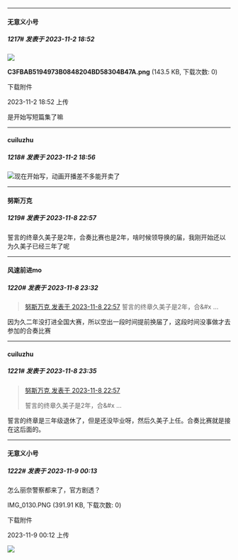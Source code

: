 
*****

####  无意义小号  
##### 1217#       发表于 2023-11-2 18:52

<img src="https://img.saraba1st.com/forum/202311/02/185209bp2apap1cnaggnne.png" referrerpolicy="no-referrer">

<strong>C3FBAB5194973B0848204BD58304B47A.png</strong> (143.5 KB, 下载次数: 0)

下载附件

2023-11-2 18:52 上传

是开始写短篇集了嘛

*****

####  cuiluzhu  
##### 1218#       发表于 2023-11-2 18:56

<img src="https://static.saraba1st.com/image/smiley/face2017/054.png" referrerpolicy="no-referrer">现在开始写，动画开播差不多能开卖了

*****

####  努斯万克  
##### 1219#       发表于 2023-11-8 22:57

誓言的终章久美子是2年，合奏比赛也是2年，啥时候领导换的届，我刚开始还以为久美子已经三年了呢


*****

####  风速前进mo  
##### 1220#       发表于 2023-11-8 23:32

<blockquote><a href="httphttps://bbs.saraba1st.com/2b/forum.php?mod=redirect&amp;goto=findpost&amp;pid=62986070&amp;ptid=2073353" target="_blank">努斯万克 发表于 2023-11-8 22:57</a>
誓言的终章久美子是2年，合&amp;#x ...</blockquote>
因为久二年没打进全国大赛，所以空出一段时间提前换届了，这段时间没事做才去参加的合奏比赛


*****

####  cuiluzhu  
##### 1221#       发表于 2023-11-8 23:35

<blockquote><a href="httphttps://bbs.saraba1st.com/2b/forum.php?mod=redirect&amp;goto=findpost&amp;pid=62986070&amp;ptid=2073353" target="_blank">努斯万克 发表于 2023-11-8 22:57</a>

誓言的终章久美子是2年，合&amp;#x ...</blockquote>
誓言的终章是三年级退休了，但是还没毕业呀，然后久美子上任。合奏比赛就是接在这后面的。


*****

####  无意义小号  
##### 1222#       发表于 2023-11-9 00:13

怎么丽奈警察都来了，官方剧透？

IMG_0130.PNG
(391.91 KB, 下载次数: 0)

下载附件

2023-11-9 00:12 上传

<img src="https://img.saraba1st.com/forum/202311/09/001245l622rzsmrm7xnme7.png" referrerpolicy="no-referrer">

